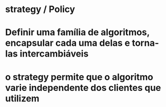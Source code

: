 # strategy / Policy
# Definir uma família de algoritmos, encapsular cada uma delas e torna-las intercambiáveis
# o strategy permite que o algoritmo varie independente dos clientes que utilizem
